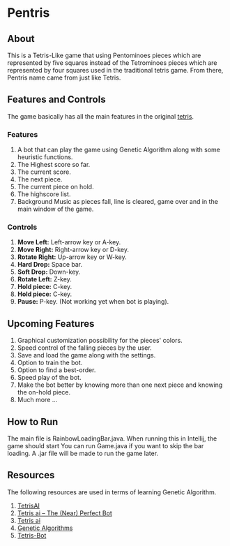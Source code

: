 # Pentris



## About
This is a Tetris-Like game that using Pentominoes pieces which are represented by five squares instead of the Tetrominoes 
pieces which are represented by four squares used in the traditional tetris game.
From there, Pentris name came from just like Tetris.

## Features and Controls
The game basically has all the main features in the original [tetris](https://tetris.com/play-tetris).<br>
### Features
<ol>
<li>A bot that can play the game using Genetic Algorithm along with some heuristic functions.</li>
<li>The Highest score so far.</li>
<li>The current score.</li>
<li>The next piece.</li>
<li>The current piece on hold.</li>
<li>The highscore list.</li>
<li>Background Music as pieces fall, line is cleared, game over and in the main window of the game.</li>
</ol>

### Controls
<ol>
<li><b>Move Left:</b> Left-arrow key or A-key.</li>
<li><b>Move Right:</b> Right-arrow key or D-key.</li>
<li><b>Rotate Right:</b> Up-arrow key or W-key.</li>
<li><b>Hard Drop:</b> Space bar.</li>
<li><b>Soft Drop:</b> Down-key.</li>
<li><b>Rotate Left:</b> Z-key.</li>
<li><b>Hold piece:</b> C-key.</li>
<li><b>Hold piece:</b> C-key.</li>
<li><b>Pause:</b> P-key. (Not working yet when bot is playing).</li>
</ol>

## Upcoming Features
<ol>
<li>Graphical customization possibility for the pieces' colors.</li>
<li>Speed control of the falling pieces by the user.</li>
<li>Save and load the game along with the settings.</li>
<li>Option to train the bot.</li>
<li>Option to find a best-order.</li>
<li>Speed play of the bot.</li>
<li>Make the bot better by knowing more than one next piece and knowing the on-hold piece.</li>
<li>Much more ...</li>
</ol>

## How to Run
The main file is RainbowLoadingBar.java.
When running this in Intellij, the game should start
You can run Game.java if you want to skip the bar loading.
A .jar file will be made to run the game later.

## Resources
The following resources are used in terms of learning Genetic Algorithm.
<ol>
<li><a href="https://github.com/greerviau/TetrisAI/tree/master" target="_blank">TetrisAI</a></li>
<li><a href="https://codemyroad.wordpress.com/2013/04/14/tetris-ai-the-near-perfect-player/" target="_blank">Tetris ai – The (Near) Perfect Bot</a></li>
<li><a href="https://github.com/LeeYiyuan/tetrisai/tree/gh-pages" target="_blank">Tetris ai</a></li>
<li><a href="https://www.geeksforgeeks.org/genetic-algorithms/" target="_blank">Genetic Algorithms</a></li>
<li><a href="https://github.com/fazzone/Tetris-Bot/tree/master/" target="_blank">Tetris-Bot</a></li>
</ol>
